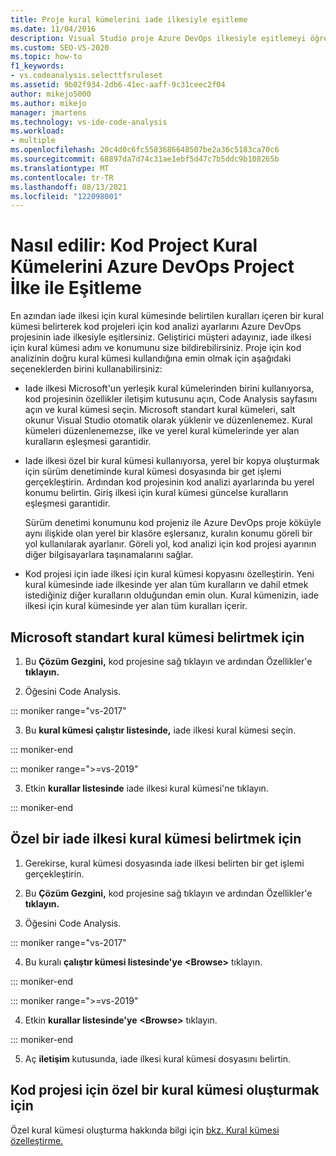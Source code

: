 ```yaml
---
title: Proje kural kümelerini iade ilkesiyle eşitleme
ms.date: 11/04/2016
description: Visual Studio proje Azure DevOps ilkesiyle eşitlemeyi öğrenin.
ms.custom: SEO-VS-2020
ms.topic: how-to
f1_keywords:
- vs.codeanalysis.selecttfsruleset
ms.assetid: 9b02f934-2db6-41ec-aaff-9c31ceec2f04
author: mikejo5000
ms.author: mikejo
manager: jmartens
ms.technology: vs-ide-code-analysis
ms.workload:
- multiple
ms.openlocfilehash: 20c4d0c6fc5583686648507be2a36c5183ca70c6
ms.sourcegitcommit: 68897da7d74c31ae1ebf5d47c7b5ddc9b108265b
ms.translationtype: MT
ms.contentlocale: tr-TR
ms.lasthandoff: 08/13/2021
ms.locfileid: "122098001"
---
```

# <a name="how-to-synchronize-code-project-rule-sets-with-an-azure-devops-project-check-in-policy"></a>Nasıl edilir: Kod Project Kural Kümelerini Azure DevOps Project İlke ile Eşitleme

En azından iade ilkesi için kural kümesinde belirtilen kuralları içeren bir kural kümesi belirterek kod projeleri için kod analizi ayarlarını Azure DevOps projesinin iade ilkesiyle eşitlersiniz. Geliştirici müşteri adayınız, iade ilkesi için kural kümesi adını ve konumunu size bildirebilirsiniz. Proje için kod analizinin doğru kural kümesi kullandığına emin olmak için aşağıdaki seçeneklerden birini kullanabilirsiniz:

- Iade ilkesi Microsoft'un yerleşik kural kümelerinden birini kullanıyorsa, kod projesinin özellikler iletişim kutusunu açın, Code Analysis sayfasını açın ve kural kümesi seçin. Microsoft standart kural kümeleri, salt okunur Visual Studio otomatik olarak yüklenir ve düzenlenemez. Kural kümeleri düzenlenemezse, ilke ve yerel kural kümelerinde yer alan kuralların eşleşmesi garantidir.

- Iade ilkesi özel bir kural kümesi kullanıyorsa, yerel bir kopya oluşturmak için sürüm denetiminde kural kümesi dosyasında bir get işlemi gerçekleştirin. Ardından kod projesinin kod analizi ayarlarında bu yerel konumu belirtin. Giriş ilkesi için kural kümesi güncelse kuralların eşleşmesi garantidir.

     Sürüm denetimi konumunu kod projeniz ile Azure DevOps proje köküyle aynı ilişkide olan yerel bir klasöre eşlersanız, kuralın konumu göreli bir yol kullanılarak ayarlanır. Göreli yol, kod analizi için kod projesi ayarının diğer bilgisayarlara taşınamalarını sağlar.

- Kod projesi için iade ilkesi için kural kümesi kopyasını özelleştirin. Yeni kural kümesinde iade ilkesinde yer alan tüm kuralların ve dahil etmek istediğiniz diğer kuralların olduğundan emin olun. Kural kümenizin, iade ilkesi için kural kümesinde yer alan tüm kuralları içerir.

## <a name="to-specify-a-microsoft-standard-rule-set"></a>Microsoft standart kural kümesi belirtmek için

1. Bu **Çözüm Gezgini,** kod projesine sağ tıklayın ve ardından Özellikler'e **tıklayın.**

2. Öğesini Code Analysis.

::: moniker range="vs-2017"

3. Bu **kural kümesi çalıştır listesinde,** iade ilkesi kural kümesi seçin.

::: moniker-end

::: moniker range=">=vs-2019"

3. Etkin **kurallar listesinde** iade ilkesi kural kümesi'ne tıklayın.

::: moniker-end

## <a name="to-specify-a-custom-check-in-policy-rule-set"></a>Özel bir iade ilkesi kural kümesi belirtmek için

1. Gerekirse, kural kümesi dosyasında iade ilkesi belirten bir get işlemi gerçekleştirin.

2. Bu **Çözüm Gezgini,** kod projesine sağ tıklayın ve ardından Özellikler'e **tıklayın.**

3. Öğesini Code Analysis.

::: moniker range="vs-2017"

4. Bu kuralı **çalıştır kümesi listesinde'ye** **\<Browse>** tıklayın.

::: moniker-end

::: moniker range=">=vs-2019"

4. Etkin **kurallar listesinde'ye** **\<Browse>** tıklayın.

::: moniker-end

5. Aç **iletişim** kutusunda, iade ilkesi kural kümesi dosyasını belirtin.

## <a name="to-create-a-custom-rule-set-for-a-code-project"></a>Kod projesi için özel bir kural kümesi oluşturmak için

Özel kural kümesi oluşturma hakkında bilgi için [bkz. Kural kümesi özelleştirme.](how-to-create-a-custom-rule-set.md)
